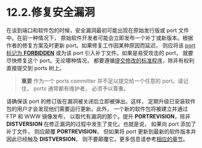 # 12.2.修复安全漏洞

在谈到端口和软件包的时候，安全漏洞最初可能出现在原始发行版或 port 文件中。在前一种情况下， 原始软件开发者可能会立即发布一个补丁或新版本。根据作者的修复方案及时更新 port。如果修复工作因某种原因而延迟， 则应将该 [port 标记为 **FORBIDDEN**](https://docs.freebsd.org/en/books/porters-handbook/porting-dads/index.html#dads-noinstall) 或为该 port 引入补丁文件。如果是易受攻击的 port， 就要尽快修复这个 port。无论哪种情况， 都要遵循[提交修改的标准程序](https://docs.freebsd.org/en/books/porters-handbook/port-upgrading/index.html#port-upgrading)，除非有权利直接提交到 ports 树上。

>**重要**
>作为一个 ports committer 并不足以提交给一个任意的 port。请记住， ports 通常都有维护者， 必须予以尊重。

请确保该 port 的修订版在漏洞被关闭后立即被弹出。这样， 定期升级已安装软件包的用户才会发现他们需要运行更新。此外， 一个新的软件包将被建立并通过 FTP 和 WWW 镜像发布， 以取代有漏洞的那个。提升 **PORTREVISION**，除非 **DISTVERSION** 在修正漏洞的过程中发生了变化。也就是说， 如果向 port 添加了补丁文件， 则应颠覆 **PORTREVISION**， 但如果将 port 更新到最新的软件版本并因此已经触及 **DISTVERSION**， 则不要颠覆它。更多信息请参考[相应的章节](https://docs.freebsd.org/en/books/porters-handbook/makefiles/index.html#makefile-naming-revepoch)。
